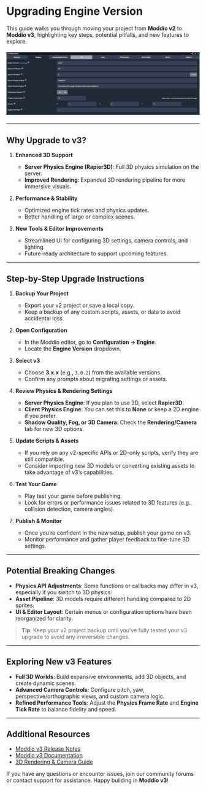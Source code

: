 # Upgrading Engine Version

This guide walks you through moving your project from **Moddio v2** to **Moddio v3**, highlighting key steps, potential pitfalls, and new features to explore.
<div style="text-align: center; margin: 20px 0;">
  <img 
    src="Imgs/engineupgrade.PNG"
    style="width: 1200px; height: auto;" />
</div>

---

## Why Upgrade to v3?

1. **Enhanced 3D Support**  
   - **Server Physics Engine (Rapier3D)**: Full 3D physics simulation on the server.  
   - **Improved Rendering**: Expanded 3D rendering pipeline for more immersive visuals.

2. **Performance & Stability**  
   - Optimized engine tick rates and physics updates.  
   - Better handling of large or complex scenes.

3. **New Tools & Editor Improvements**  
   - Streamlined UI for configuring 3D settings, camera controls, and lighting.  
   - Future-ready architecture to support upcoming features.


---

## Step-by-Step Upgrade Instructions

1. **Backup Your Project**  
   - Export your v2 project or save a local copy.  
   - Keep a backup of any custom scripts, assets, or data to avoid accidental loss.

2. **Open Configuration**  
   - In the Moddio editor, go to **Configuration → Engine**.  
   - Locate the **Engine Version** dropdown.

3. **Select v3**  
   - Choose **3.x.x** (e.g., `3.0.2`) from the available versions.  
   - Confirm any prompts about migrating settings or assets.

4. **Review Physics & Rendering Settings**  
   - **Server Physics Engine**: If you plan to use 3D, select **Rapier3D**.  
   - **Client Physics Engine**: You can set this to **None** or keep a 2D engine if you prefer.  
   - **Shadow Quality, Fog, or 3D Camera**: Check the **Rendering/Camera** tab for new 3D options.

5. **Update Scripts & Assets**  
   - If you rely on any v2-specific APIs or 2D-only scripts, verify they are still compatible.  
   - Consider importing new 3D models or converting existing assets to take advantage of v3’s capabilities.

6. **Test Your Game**  
   - Play test your game before publishing.  
   - Look for errors or performance issues related to 3D features (e.g., collision detection, camera angles).

7. **Publish & Monitor**  
   - Once you’re confident in the new setup, publish your game on v3.  
   - Monitor performance and gather player feedback to fine-tune 3D settings.

---

## Potential Breaking Changes

- **Physics API Adjustments**: Some functions or callbacks may differ in v3, especially if you switch to 3D physics.  
- **Asset Pipeline**: 3D models require different handling compared to 2D sprites.  
- **UI & Editor Layout**: Certain menus or configuration options have been reorganized for clarity.

> **Tip**: Keep your v2 project backup until you’ve fully tested your v3 upgrade to avoid any irreversible changes.

---

## Exploring New v3 Features

- **Full 3D Worlds**: Build expansive environments, add 3D objects, and create dynamic scenes.  
- **Advanced Camera Controls**: Configure pitch, yaw, perspective/orthographic views, and custom camera logic.  
- **Refined Performance Tools**: Adjust the **Physics Frame Rate** and **Engine Tick Rate** to balance fidelity and speed.

---

## Additional Resources

- [Moddio v3 Release Notes](#)  
- [Moddio v3 Documentation](#)  
- [3D Rendering & Camera Guide](#)

If you have any questions or encounter issues, join our community forums or contact support for assistance. Happy building in **Moddio v3**!

